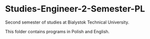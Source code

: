 # Studies-Engineer-2-Semester-PL
Second semester of studies at Bialystok Technical University.

This folder contains programs in Polish and English.
